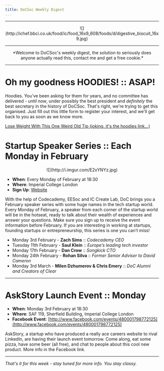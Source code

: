 ```yaml
---
title: DoCSoc Weekly Digest
...
```


---

<center>![](http://ichef.bbci.co.uk/food/ic/food_16x9_608/foods/d/digestive_biscuit_16x9.jpg)</center>

---

<center>*Welcome to DoCSoc's weekly digest, the solution to seriously does anyone actually read this, contact me and get a free cookie.*</center>

---

# Oh my goodness HOODIES! :: ASAP!

Hoodies. You've been asking for them for years, and no committee has delivered - *until now*, under possibly the best president and *definitely* the best secretary in the history of DoCSoc. That's right, we're trying to get this organised. Just fill out this little form to register your interest, and we'll get back to you as soon as we know more.

[Lose Weight With This One Weird Old Tip (joking, it's the hoodies link...)](https://docs.google.com/forms/d/1pYZ70My21Vnlck5UnmarVwgSvr8pW70KviS7D0Zyw4I/viewform)

# Startup Speaker Series :: Each Monday in February

<center>![](http://i.imgur.com/E2xYNYz.jpg)</center>

- **When**: Every Monday of February at 18:30
- **Where**: Imperial College London
- **Sign Up**: [Website](http://www.docsoc.co.uk/sss/signup)

With the help of Codecademy, EESoc and IC Create Lab, DoC brings you a February speaker series with some huge names in the tech startup world. Every Monday of February, a speaker from each corner of the startup world will be in the hotseat, ready to talk about their wealth of experiences and answer your questions. Make sure you sign up to receive the event information before February. If you are interesting in working at startups, founding startups or entrepreneurship, this series is one you can’t miss!


- Monday 3rd February - **Zach Sims** :: *Codecademy CEO*
- Tuesday 11th February - **Saul Klein** :: *Europe’s leading tech investor*
- Monday 17th February - **Dan Crow** :: *Songkick CTO*
- Monday 24th February - **Rohan Silva** :: *Former Senior Adviser to David Cameron*
- Monday 3rd March - **Milen Dzhumerov & Chris Emery** :: *DoC Alumni and Creators of Clear*

---

# AskStory Launch Event :: Monday

- **When**: Monday 3rd February at 18:30
- **Where**: SAF 119, Sherfield Building, Imperial College London
- **Facebook Event**: [http://www.facebook.com/events/480001798772125](http://www.facebook.com/events/480001798772125)

AskStory, a startup who have produced a really ace careers website to rival LinkedIn, are having their launch event tomorrow. Come along, eat some pizza, have some beer (all free), and chat to people about this cool new product. More info in the Facebook link.

---

*That's it for this week - stay tuned for more info. You stay classy.*
